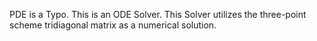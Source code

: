 PDE is a Typo. This is an ODE Solver.
This Solver utilizes the three-point scheme tridiagonal matrix as a numerical solution.
